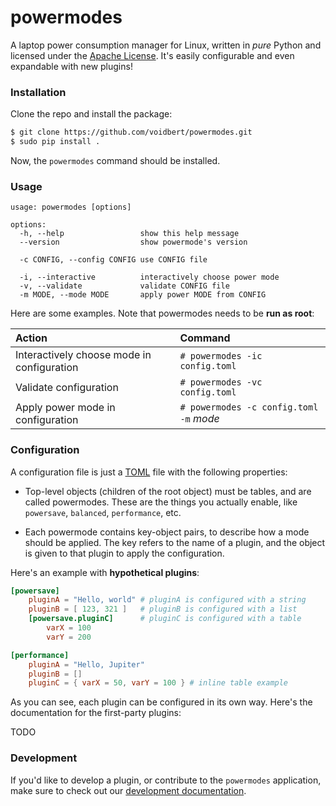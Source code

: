 # powermodes

A laptop power consumption manager for Linux, written in *pure* Python and licensed under the
[Apache License](https://www.apache.org/licenses/LICENSE-2.0). It's easily configurable and
even expandable with new plugins!

### Installation

Clone the repo and install the package:

```bash
$ git clone https://github.com/voidbert/powermodes.git
$ sudo pip install .
```

Now, the `powermodes` command should be installed.

### Usage

```
usage: powermodes [options]

options:
  -h, --help                 show this help message
  --version                  show powermode's version

  -c CONFIG, --config CONFIG use CONFIG file

  -i, --interactive          interactively choose power mode
  -v, --validate             validate CONFIG file
  -m MODE, --mode MODE       apply power MODE from CONFIG
```

Here are some examples. Note that powermodes needs to be **run as root**:

| Action                                     | Command                                 |
| :----------------------------------------- | :-------------------------------------- |
| Interactively choose mode in configuration | `# powermodes -ic config.toml`          |
| Validate configuration                     | `# powermodes -vc config.toml`          |
| Apply power mode in configuration          | `# powermodes -c config.toml -m` *mode* |

### Configuration
<!-- Editing this section requires modifications to the documentation in config.py -->

A configuration file is just a [TOML](https://toml.io) file with the following properties:

- Top-level objects (children of the root object) must be tables, and are called powermodes. These
  are the things you actually enable, like `powersave`, `balanced`, `performance`, etc.

- Each powermode contains key-object pairs, to describe how a mode should be applied. The key
  refers to the name of a plugin, and the object is given to that plugin to apply the
  configuration.

Here's an example with **hypothetical plugins**:

```toml
[powersave]
	pluginA = "Hello, world" # pluginA is configured with a string
	pluginB = [ 123, 321 ]   # pluginB is configured with a list
	[powersave.pluginC]      # pluginC is configured with a table
		varX = 100
		varY = 200

[performance]
	pluginA = "Hello, Jupiter"
	pluginB = []
	pluginC = { varX = 50, varY = 100 } # inline table example
```

As you can see, each plugin can be configured in its own way. Here's the documentation for the
first-party plugins:

TODO

### Development

If you'd like to develop a plugin, or contribute to the `powermodes` application, make sure to
check out our [development documentation](Development.md).
